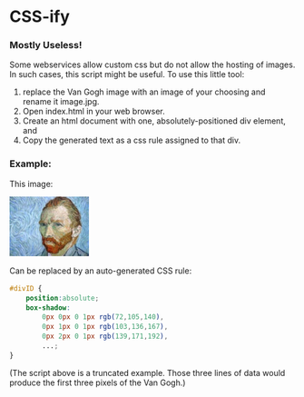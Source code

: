 # CSS-ify 
### Mostly Useless!

Some webservices allow custom css but do not allow the hosting of images. In such cases, this script might be useful.
To use this little tool: 

1. replace the Van Gogh image with an image of your choosing and rename it image.jpg.
2. Open index.html in your web browser.
3. Create an html document with one, absolutely-positioned div element, and
4. Copy the generated text as a css rule assigned to that div.

### Example:
This image:

![Van Gogh](./image.jpg)

Can be replaced by an auto-generated CSS rule:
```css
#divID {
	position:absolute;
	box-shadow:
		0px 0px 0 1px rgb(72,105,140),
		0px 1px 0 1px rgb(103,136,167),
		0px 2px 0 1px rgb(139,171,192),
		...;
}
```
(The script above is a truncated example. Those three lines of data would produce the first three pixels of the Van Gogh.)